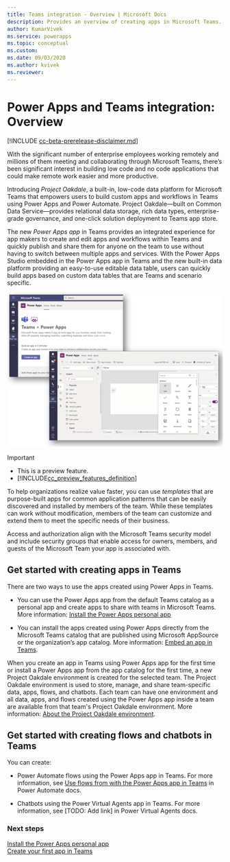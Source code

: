 ```yaml
---
title: Teams integration - Overview | Microsoft Docs
description: Provides an overview of creating apps in Microsoft Teams.
author: KumarVivek
ms.service: powerapps
ms.topic: conceptual
ms.custom: 
ms.date: 09/03/2020
ms.author: kvivek
ms.reviewer: 
---
```

# Power Apps and Teams integration: Overview

[!INCLUDE [cc-beta-prerelease-disclaimer.md](../includes/cc-beta-prerelease-disclaimer.md)]

With the significant number of enterprise employees working remotely and millions of them meeting and collaborating through Microsoft Teams, there’s been significant interest in building low code and no code applications that could make remote work easier and more productive.

Introducing *Project Oakdale*, a built-in, low-code data platform for Microsoft Teams that empowers users to build custom apps and workflows in Teams using Power Apps and Power Automate. Project Oakdale&mdash;built on Common Data Service&mdash;provides relational data storage, rich data types, enterprise-grade governance, and one-click solution deployment to Teams app store.  

The new *Power Apps app* in Teams provides an integrated experience for app makers to create and edit apps and workflows within Teams and quickly publish and share them for anyone on the team to use without having to switch between multiple apps and services. With the Power Apps Studio embedded in the Power Apps app in Teams and the new built-in data platform providing an easy-to-use editable data table, users can quickly build apps based on custom data tables that are Teams and scenario specific.

![App creation experience in Microsoft Teams](media/overview.png "App creation experience in Microsoft Teams including the embedded Power Apps Studio experience")

> [!IMPORTANT]
> - This is a preview feature.
> - [!INCLUDE[cc_preview_features_definition](../includes/cc-preview-features-definition.md)]

To help organizations realize value faster, you can use *templates* that are purpose-built apps for common application patterns that can be easily discovered and installed by members of the team. While these templates can work without modification, members of the team can customize and extend them to meet the specific needs of their business.

Access and authorization align with the Microsoft Teams security model and include security groups that enable access for owners, members, and guests of the Microsoft Team your app is associated with.  

## Get started with creating apps in Teams

There are two ways to use the apps created using Power Apps in Teams. 
- You can use the Power Apps app from the default Teams catalog as a personal app and create apps to share with teams in Microsoft Teams. More information: [Install the Power Apps personal app](install-personal-app.md) 
 
- You can install the apps created using Power Apps directly from the Microsoft Teams catalog that are published using Microsoft AppSource or the organization’s app catalog. More information: [Embed an app in Teams](../maker/canvas-apps/embed-teams-app.md).

When you create an app in Teams using Power Apps app for the first time or install a Power Apps app from the app catalog for the first time, a new Project Oakdale environment is created for the selected team. The Project Oakdale environment is used to store, manage, and share team-specific data, apps, flows, and chatbots. Each team can have one environment and all data, apps, and flows created using the Power Apps app inside a team are available from that team's Project Oakdale environment. More information: [About the Project Oakdale environment](/power-platform/admin/about-teams-environment).

## Get started with creating flows and chatbots in Teams

You can create:
- Power Automate flows using the Power Apps app in Teams. For more information, see [Use flows from with the Power Apps app in Teams](/power-automate/teams/use-flows-power-apps-app) in Power Automate docs. 

- Chatbots using the Power Virtual Agents app in Teams. For more information, see [TODO: Add link] in Power Virtual Agents docs.

### Next steps

[Install the Power Apps personal app](install-personal-app.md)<br/>
[Create your first app in Teams](create-first-app.md)

